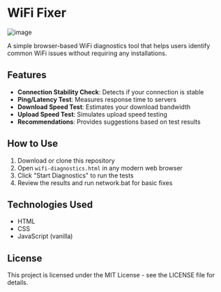 # WiFi Fixer

![image](https://github.com/user-attachments/assets/660f2515-382b-4989-a801-ba49839eef55)

A simple browser-based WiFi diagnostics tool that helps users identify common WiFi issues without requiring any installations.

## Features

- **Connection Stability Check**: Detects if your connection is stable
- **Ping/Latency Test**: Measures response time to servers
- **Download Speed Test**: Estimates your download bandwidth
- **Upload Speed Test**: Simulates upload speed testing
- **Recommendations**: Provides suggestions based on test results

## How to Use

1. Download or clone this repository
2. Open `wifi-diagnostics.html` in any modern web browser
3. Click "Start Diagnostics" to run the tests
4. Review the results and run network.bat for basic fixes

## Technologies Used

- HTML
- CSS
- JavaScript (vanilla)

## License

This project is licensed under the MIT License - see the LICENSE file for details.
